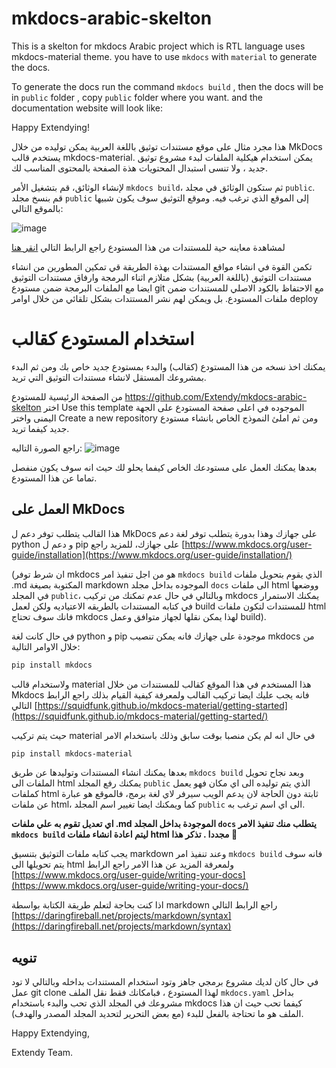 # mkdocs-arabic-skelton

This is a skelton for mkdocs Arabic project which is RTL language uses mkdocs-material theme. you have to use `mkdocs` with `material` to generate the docs.

To generate the docs run the command `mkdocs build` , then the docs will be in `public` folder , copy `public` folder where you want. and the documentation website will look like:

Happy Extendying!

هذا مجرد مثال على موقع مستندات توثيق باللغة العربية يمكن توليده من خلال MkDocs يستخدم قالب mkdocs-material. يمكن استخدام هيكلية الملفات لبدء مشروع توثيق جديد ، ولا تنسى استبدال المحتويات هذة الصفحة بالمحتوى المناسب لك.

لإنشاء الوثائق، قم بتشغيل الأمر `mkdocs build`، ثم ستكون الوثائق في مجلد `public`. قم بنسخ مجلد `public` إلى الموقع الذي ترغب فيه. وموقع التوثيق سوف يكون شبيها بالموقع التالي:

![image](https://github.com/Extendy/mkdocs-arabic-skelton/assets/162535/6c9d38e5-6097-4cbc-b829-b07f7ec06816)

لمشاهدة معاينه حية للمستندات من هذا المستودع راجع الرابط التالي [انقر هنا](https://extendy.net/demos/mkdocs-arabic-skelton/)


تكمن القوة في انشاء مواقع المستندات بهذة الطريقة قي تمكين المطورين من انشاء مستندات التوثيق (باللغة العربية) بشكل متلازم اثناء البرمجة وارفاق مستندات التوثيق ايضا مع الملفات البرمجة ضمن مستودع git مع الاحتفاظ بالكود الاصلي للمستندات ضمن ملفات المستودع. 
بل ويمكن لهم نشر المستتدات بشكل تلقائي من خلال اوامر deploy

# استخدام المستودع كقالب

يمكنك اخذ نسخه من هذا المستودع (كقالب) والبدء بمستودع جديد خاص بك ومن ثم البدء بمشروعك المستقل لانشاء مستندات التوثيق التي تريد.

من الصفحة الرئيسية للمستودع https://github.com/Extendy/mkdocs-arabic-skelton اختر Use this template الموجوده في اعلى صفحة المستودع على الجهة اليمنى واختر Create a new repository ومن ثم املئ النموذج الخاص بانشاء مستودع جديد كيفما تريد.


راجع الصورة التاليه:
![image](https://github.com/Extendy/mkdocs-arabic-skelton/assets/162535/cdd991a9-09b1-4d9f-bbef-b32871b2a9d0)

بعدها يمكنك العمل على مستودعك الخاص كيفما يحلو لك حيث انه سوف يكون منفصل تماما عن هذا المستودع.


## العمل على MkDocs

هذا القالب يتطلب توفر دعم ل MkDocs على جهازك وهذا بدورة يتطلب توفر لغة دعم python و دعم ل pip على جهازك، للمزيد راجع [https://www.mkdocs.org/user-guide/installation](https://www.mkdocs.org/user-guide/installation/)

(ان شرط توفر mkdocs هو من اجل تنفيذ امر `mkdocs build` الذي يقوم بتحويل ملفات .md المكتوبة بصيغة markdown الموجوده بداخل مجلد `docs` الى ملفات html ووضعها في المجلد `public`، وبالتالي في حال عدم تمكنك من تركيب mkdocs يمكنك الاستمرار في كتابه المستندات بالطريقه الاعتياديه ولكن لعمل build للمستندات لتكون ملفات html فانك سوف تحتاج mkdocs لهذا يمكن نقلها لجهاز متوافق وعمل build).

في حال كانت لغة python و pip موجودة على جهازك فانه يمكن تنصيب mkdocs من خلال الاوامر التالية:
```bash
pip install mkdocs
```

ولاستخدام قالب material هذا المستخدم في هذا الموقع كقالب للمستندات  من خلال Mkdocs فانه يجب عليك ايضا تركيب القالب ولمعرفة كيفية القيام بذلك راجع الرابط التالي [https://squidfunk.github.io/mkdocs-material/getting-started](https://squidfunk.github.io/mkdocs-material/getting-started/)

حيث يتم تركيب material في حال انه لم يكن منصبا بوقت سابق وذلك باستخدام الامر

```bash
pip install mkdocs-material
```

بعدها يمكنك انشاء المستندات وتوليدها عن طريق `mkdocs build` وبعد نجاح تحويل الملفات الى html يمكنك رفع المجلد `public` الذي يتم توليده الى اي مكان فهو يعمل كملفات html ثابتة دون الحاجة لان يدعم الويب سيرفر لاي لغة برمج، فالموقع هو عبارة عن ملفات html، كما ويمكنك ايضا تغيير اسم المجلد `public` الى اي اسم ترغب به.

**اي تعديل تقوم به علي ملفات .md الموجودة بداخل المجلد `docs` يتطلب منك تنفيذ الامر `mkdocs build` ليتم اعادة انشاء ملفات html مجددا . تذكر هذا 🥳**

يجب كتابه ملفات التوثيق بتنسيق markdown وعند تنفيذ امر `mkdocs build` فانه سوف يتم تحويلها الى html ولمعرفة المزيد عن هذا الامر راجع الرابط
[https://www.mkdocs.org/user-guide/writing-your-docs](https://www.mkdocs.org/user-guide/writing-your-docs/)

اذا كنت بحاجة لتعلم طريقة الكتابة بواسطة markdown راجع الرابط التالي
[https://daringfireball.net/projects/markdown/syntax](https://daringfireball.net/projects/markdown/syntax)

## تنويه

في حال كان لديك مشروع برمجي جاهز وتود استخدام المستندات بداخله وبالتالي لا تود عمل git clone لهذا المستودع ، فبامكانك فقط نقل الملف `mkdocs.yaml` بداخل مشروعك في المجلد الذي تحب والبدء باستخدام mkdocs كيفما تحب حيث ان هذا الملف هو ما تحتاجة بالفعل للبدء (مع بعض التحرير لتحديد المجلد المصدر والهدف).


Happy Extendying,

Extendy Team.
